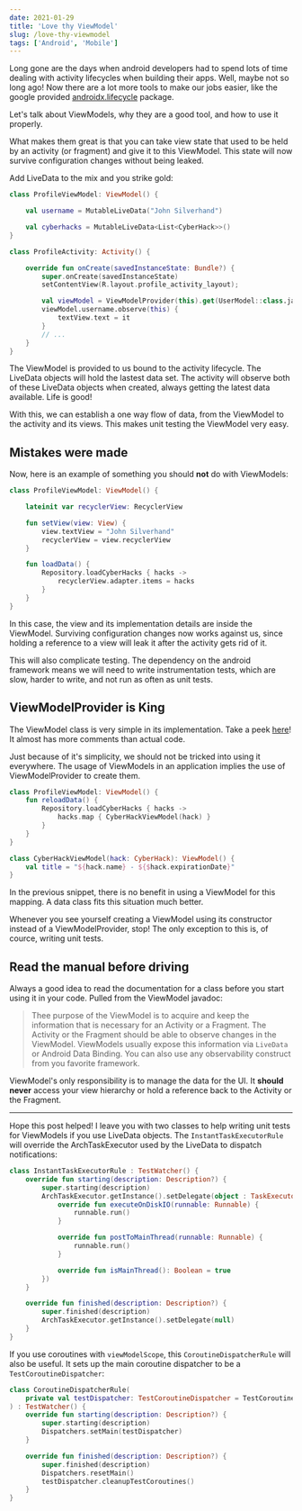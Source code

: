 ```yaml
---
date: 2021-01-29
title: 'Love thy ViewModel'
slug: /love-thy-viewmodel
tags: ['Android', 'Mobile']
---
```


Long gone are the days when android developers had to spend lots of time dealing with activity lifecycles when building their apps. Well, maybe not so long ago! Now there are a lot more tools to make our jobs easier, like the google provided [androidx.lifecycle](https://developer.android.com/reference/androidx/lifecycle/package-summary) package.

Let's talk about ViewModels, why they are a good tool, and how to use it properly.

What makes them great is that you can take view state that used to be held by an activity (or fragment) and give it to this ViewModel. This state will now survive configuration changes without being leaked.

Add LiveData to the mix and you strike gold:

```kotlin
class ProfileViewModel: ViewModel() {

	val username = MutableLiveData("John Silverhand")

	val cyberhacks = MutableLiveData<List<CyberHack>>()
}

class ProfileActivity: Activity() {

	override fun onCreate(savedInstanceState: Bundle?) {
		super.onCreate(savedInstanceState)
		setContentView(R.layout.profile_activity_layout);

 		val viewModel = ViewModelProvider(this).get(UserModel::class.java)
 		viewModel.username.observe(this) {
 			textView.text = it
 		}
 		// ...
	}
}
```

The ViewModel is provided to us bound to the activity lifecycle. The LiveData objects will hold the lastest data set. The activity will observe both of these LiveData objects when created, always getting the latest data available. Life is good!

With this, we can establish a one way flow of data, from the ViewModel to the activity and its views. This makes unit testing the ViewModel very easy.

## Mistakes were made

Now, here is an example of something you should **not** do with ViewModels:

```kotlin
class ProfileViewModel: ViewModel() {

	lateinit var recyclerView: RecyclerView

	fun setView(view: View) {
		view.textView = "John Silverhand"
		recyclerView = view.recyclerView
	}

	fun loadData() {
		Repository.loadCyberHacks { hacks ->
			recyclerView.adapter.items = hacks
		}
	}
}
```

In this case, the view and its implementation details are inside the ViewModel. Surviving configuration changes now works against us, since holding a reference to a view will leak it after the activity gets rid of it.

This will also complicate testing. The dependency on the android framework means we will need to write instrumentation tests, which are slow, harder to write, and not run as often as unit tests.

## ViewModelProvider is King

The ViewModel class is very simple in its implementation. Take a peek [here](https://cs.android.com/androidx/platform/frameworks/support/+/androidx-main:lifecycle/lifecycle-viewmodel/src/main/java/androidx/lifecycle/ViewModel.java;l=107?q=ViewModel&sq=)! It almost has more comments than actual code.

Just because of it's simplicity, we should not be tricked into using it everywhere. The usage of ViewModels in an application implies the use of ViewModelProvider to create them.

```kotlin
class ProfileViewModel: ViewModel() {
	fun reloadData() {
		Repository.loadCyberHacks { hacks ->
			hacks.map { CyberHackViewModel(hack) }
		}
	}
}

class CyberHackViewModel(hack: CyberHack): ViewModel() {
	val title = "${hack.name} - ${$hack.expirationDate}"
}
```

In the previous snippet, there is no benefit in using a ViewModel for this mapping. A data class fits this situation much better.

Whenever you see yourself creating a ViewModel using its constructor instead of a ViewModelProvider, stop! The only exception to this is, of cource, writing unit tests.

## Read the manual before driving

Always a good idea to read the documentation for a class before you start using it in your code. Pulled from the ViewModel javadoc:

> Thee purpose of the ViewModel is to acquire and keep the information that is necessary for an Activity or a Fragment. The Activity or the Fragment should be able to observe changes in the ViewModel. ViewModels usually expose this information via `LiveData` or Android Data Binding. You can also use any observability construct from you favorite framework.

ViewModel's only responsibility is to manage the data for the UI. It **should never** access your view hierarchy or hold a reference back to the Activity or the Fragment.

<hr/>

Hope this post helped! I leave you with two classes to help writing unit tests for ViewModels if you use LiveData objects. The `InstantTaskExecutorRule` will override the ArchTaskExecutor used by the LiveData to dispatch notifications:

```kotlin
class InstantTaskExecutorRule : TestWatcher() {
    override fun starting(description: Description?) {
        super.starting(description)
        ArchTaskExecutor.getInstance().setDelegate(object : TaskExecutor() {
            override fun executeOnDiskIO(runnable: Runnable) {
                runnable.run()
            }

            override fun postToMainThread(runnable: Runnable) {
                runnable.run()
            }

            override fun isMainThread(): Boolean = true
        })
    }

    override fun finished(description: Description?) {
        super.finished(description)
        ArchTaskExecutor.getInstance().setDelegate(null)
    }
}
```

If you use coroutines with `viewModelScope`, this `CoroutineDispatcherRule` will also be useful. It sets up the main coroutine dispatcher to be a `TestCoroutineDispatcher`:

```kotlin
class CoroutineDispatcherRule(
    private val testDispatcher: TestCoroutineDispatcher = TestCoroutineDispatcher()
) : TestWatcher() {
    override fun starting(description: Description?) {
        super.starting(description)
        Dispatchers.setMain(testDispatcher)
    }

    override fun finished(description: Description?) {
        super.finished(description)
        Dispatchers.resetMain()
        testDispatcher.cleanupTestCoroutines()
    }
}
```
